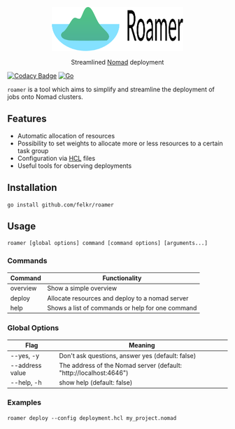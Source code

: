 
<p align="center">
  <a href="https://github.com/felkr/roamer/">
    <img src="logo.svg" alt="Logo" width="300" height="100">
  </a>
  <p align="center">
    Streamlined <a href="https://github.com/hashicorp/nomad">Nomad</a> deployment
  </p>
</p>

[![Codacy Badge](https://app.codacy.com/project/badge/Grade/c15075cc8342480abe6bf67cd64e06f8)](https://www.codacy.com?utm_source=github.com&amp;utm_medium=referral&amp;utm_content=felkr/roamer&amp;utm_campaign=Badge_Grade) [![Go](https://github.com/felkr/roamer/actions/workflows/go.yml/badge.svg)](https://github.com/felkr/roamer/actions/workflows/go.yml)

`roamer` is a tool which aims to simplify and streamline the deployment of jobs onto Nomad clusters.



## Features
* Automatic allocation of resources
* Possibility to set weights to allocate more or less resources to a certain task group
* Configuration via [HCL](https://github.com/hashicorp/hcl) files
* Useful tools for observing deployments
## Installation
    go install github.com/felkr/roamer
## Usage
    roamer [global options] command [command options] [arguments...]

### Commands
| Command  | Functionality                                    |
| -------- | ------------------------------------------------ |
| overview | Show a simple overview                           |
| deploy   | Allocate resources and deploy to a nomad server  |
| help     | Shows a list of commands or help for one command |


### Global Options
| Flag            | Meaning                                                            |
| --------------- | ------------------------------------------------------------------ |
| --yes, -y       | Don't ask questions, answer yes (default: false)                   |
| --address value | The address of the Nomad server (default: "http://localhost:4646") |
| --help, -h      | show help (default: false)                                         |

### Examples
    roamer deploy --config deployment.hcl my_project.nomad